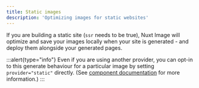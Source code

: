 ```yaml
---
title: Static images
description: 'Optimizing images for static websites'
---
```


If you are building a static site (`ssr` needs to be true), Nuxt Image will optimize and save your images locally when your site is generated - and deploy them alongside your generated pages.

:::alert{type="info"}
Even if you are using another provider, you can opt-in to this generate behaviour for a particular image by setting `provider="static"` directly. (See [component documentation](/components/nuxt-img) for more information.)
:::
